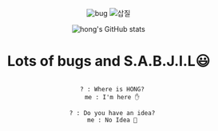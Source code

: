 <div align='center'>
  
![bug](https://user-images.githubusercontent.com/37925591/111727635-988d0d80-88ae-11eb-966c-e75562e6f2e7.gif)
![삽질](https://user-images.githubusercontent.com/37925591/111745317-c3d42480-88cf-11eb-82f7-de1c185a2e86.gif)


![hong's GitHub stats](https://github-readme-stats.vercel.app/api?username=no-name-no-idea&show_icons=true)
# Lots of bugs and S.A.B.J.I.L😃

  <pre><code>
  ? : Where is HONG?
  me : I'm here ✋

  ? : Do you have an idea?
  me : No Idea 🤯
  <code><pre>  

</div>

